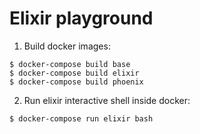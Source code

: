 Elixir playground
=================

1. Build docker images:
```
$ docker-compose build base
$ docker-compose build elixir
$ docker-compose build phoenix
```
2. Run elixir interactive shell inside docker:
```
$ docker-compose run elixir bash
```
